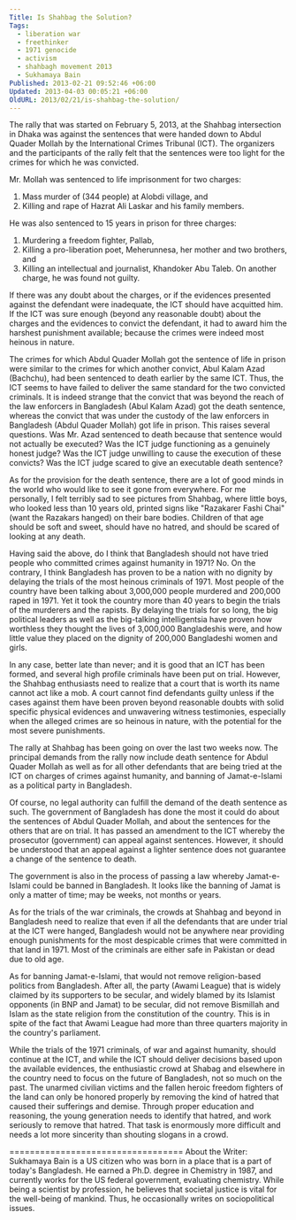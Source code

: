 ```yaml
---
Title: Is Shahbag the Solution?
Tags:
  - liberation war
  - freethinker
  - 1971 genocide
  - activism
  - shahbagh movement 2013
  - Sukhamaya Bain
Published: 2013-02-21 09:52:46 +06:00
Updated: 2013-04-03 00:05:21 +06:00
OldURL: 2013/02/21/is-shahbag-the-solution/
---
```


The rally that was started on February 5, 2013, at the Shahbag intersection in Dhaka was against the sentences that were handed down to Abdul Quader Mollah by the International Crimes Tribunal (ICT). The organizers and the participants of the rally felt that the sentences were too light for the crimes for which he was convicted.

Mr. Mollah was sentenced to life imprisonment for two charges:  
1. Mass murder of (344 people) at Alobdi village, and
2. Killing and rape of Hazrat Ali Laskar and his family members.

He was also sentenced to 15 years in prison for three charges:  
1. Murdering a freedom fighter, Pallab,
2. Killing a pro-liberation poet, Meherunnesa, her mother and two brothers, and
3. Killing an intellectual and journalist, Khandoker Abu Taleb. On another charge, he was found not guilty.

If there was any doubt about the charges, or if the evidences presented against the defendant were inadequate, the ICT should have acquitted him. If the ICT was sure enough (beyond any reasonable doubt) about the charges and the evidences to convict the defendant, it had to award him the harshest punishment available; because the crimes were indeed most heinous in nature.  

The crimes for which Abdul Quader Mollah got the sentence of life in prison were similar to the crimes for which another convict, Abul Kalam Azad (Bachchu), had been sentenced to death earlier by the same ICT. Thus, the ICT seems to have failed to deliver the same standard for the two convicted criminals. It is indeed strange that the convict that was beyond the reach of the law enforcers in Bangladesh (Abul Kalam Azad) got the death sentence, whereas the convict that was under the custody of the law enforcers in Bangladesh (Abdul Quader Mollah) got life in prison. This raises several questions. Was Mr. Azad sentenced to death because that sentence would not actually be executed? Was the ICT judge functioning as a genuinely honest judge? Was the ICT judge unwilling to cause the execution of these convicts? Was the ICT judge scared to give an executable death sentence?

As for the provision for the death sentence, there are a lot of good minds in the world who would like to see it gone from everywhere. For me personally, I felt terribly sad to see pictures from Shahbag, where little boys, who looked less than 10 years old, printed signs like "Razakarer Fashi Chai" (want the Razakars hanged) on their bare bodies. Children of that age should be soft and sweet, should have no hatred, and should be scared of looking at any death.

Having said the above, do I think that Bangladesh should not have tried people who committed crimes against humanity in 1971? No. On the contrary, I think Bangladesh has proven to be a nation with no dignity by delaying the trials of the most heinous criminals of 1971. Most people of the country have been talking about 3,000,000 people murdered and 200,000 raped in 1971. Yet it took the country more than 40 years to begin the trials of the murderers and the rapists. By delaying the trials for so long, the big political leaders as well as the big-talking intelligentsia have proven how worthless they thought the lives of 3,000,000 Bangladeshis were, and how little value they placed on the dignity of 200,000 Bangladeshi women and girls.

In any case, better late than never; and it is good that an ICT has been formed, and several high profile criminals have been put on trial. However, the Shahbag enthusiasts need to realize that a court that is worth its name cannot act like a mob. A court cannot find defendants guilty unless if the cases against them have been proven beyond reasonable doubts with solid specific physical evidences and unwavering witness testimonies, especially when the alleged crimes are so heinous in nature, with the potential for the most severe punishments.

The rally at Shahbag has been going on over the last two weeks now. The principal demands from the rally now include death sentence for Abdul Quader Mollah as well as for all other defendants that are being tried at the ICT on charges of crimes against humanity, and banning of Jamat-e-Islami as a political party in Bangladesh.

Of course, no legal authority can fulfill the demand of the death sentence as such. The government of Bangladesh has done the most it could do about the sentences of Abdul Quader Mollah, and about the sentences for the others that are on trial. It has passed an amendment to the ICT whereby the prosecutor (government) can appeal against sentences. However, it should be understood that an appeal against a lighter sentence does not guarantee a change of the sentence to death.

The government is also in the process of passing a law whereby Jamat-e-Islami could be banned in Bangladesh. It looks like the banning of Jamat is only a matter of time; may be weeks, not months or years.

As for the trials of the war criminals, the crowds at Shahbag and beyond in Bangladesh need to realize that even if all the defendants that are under trial at the ICT were hanged, Bangladesh would not be anywhere near providing enough punishments for the most despicable crimes that were committed in that land in 1971. Most of the criminals are either safe in Pakistan or dead due to old age.

As for banning Jamat-e-Islami, that would not remove religion-based politics from Bangladesh. After all, the party (Awami League) that is widely claimed by its supporters to be secular, and widely blamed by its Islamist opponents (in BNP and Jamat) to be secular, did not remove Bismillah and Islam as the state religion from the constitution of the country. This is in spite of the fact that Awami League had more than three quarters majority in the country's parliament.

While the trials of the 1971 criminals, of war and against humanity, should continue at the ICT, and while the ICT should deliver decisions based upon the available evidences, the enthusiastic crowd at Shabag and elsewhere in the country need to focus on the future of Bangladesh, not so much on the past. The unarmed civilian victims and the fallen heroic freedom fighters of the land can only be honored properly by removing the kind of hatred that caused their sufferings and demise. Through proper education and reasoning, the young generation needs to identify that hatred, and work seriously to remove that hatred. That task is enormously more difficult and needs a lot more sincerity than shouting slogans in a crowd.


==================================
About the Writer: Sukhamaya Bain is a US citizen who was born in a place that is a part of today's Bangladesh. He earned a Ph.D. degree in Chemistry in 1987, and currently works for the US federal government, evaluating chemistry. While being a scientist by profession, he believes that societal justice is vital for the well-being of mankind. Thus, he occasionally writes on sociopolitical issues.
